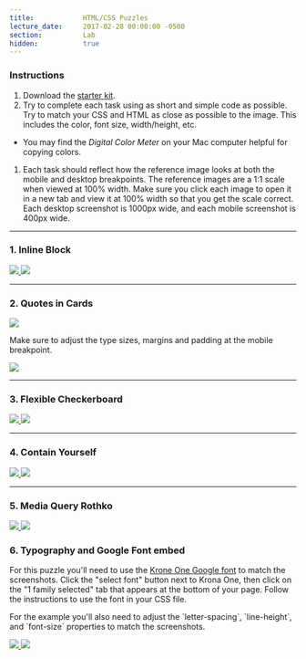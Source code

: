 ```yaml
---
title:            HTML/CSS Puzzles
lecture_date:     2017-02-28 00:00:00 -0500
section:          Lab
hidden:           true
---
```


### Instructions

1. Download the [starter kit](/assets/lectures/lab/html-css-puzzles/html-css-puzzles.zip).
1. Try to complete each task using as short and simple code as possible. Try to match your CSS and
HTML as close as possible to the image. This includes the color, font size, width/height, etc.
  - You may find the _Digital Color Meter_ on your Mac computer helpful for copying colors.
1. Each task should reflect how the reference image looks at both the mobile and desktop breakpoints. The reference images
are a 1:1 scale when viewed at 100% width. Make sure you click each image to open it in a new tab and view it at 100% width so that you get the scale correct.
Each desktop screenshot is 1000px wide, and each mobile screenshot is 400px wide.

---

### 1. Inline Block

<a href="/assets/lectures/lab/html-css-puzzles/1-desk.jpg" target="_blank">
  <img src="/assets/lectures/lab/html-css-puzzles/1-desk.jpg">
</a>

<a href="/assets/lectures/lab/html-css-puzzles/1-mobile.jpg" target="_blank">
  <img src="/assets/lectures/lab/html-css-puzzles/1-mobile.jpg">
</a>

---

### 2. Quotes in Cards

<a href="/assets/lectures/lab/html-css-puzzles/2-desk.jpg" target="_blank">
  <img src="/assets/lectures/lab/html-css-puzzles/2-desk.jpg">
</a>

Make sure to adjust the type sizes, margins and padding at the mobile breakpoint.

<a href="/assets/lectures/lab/html-css-puzzles/2-mobile.jpg" target="_blank">
  <img src="/assets/lectures/lab/html-css-puzzles/2-mobile.jpg">
</a>

---

### 3. Flexible Checkerboard

<a href="/assets/lectures/lab/html-css-puzzles/3-desk.jpg" target="_blank">
  <img src="/assets/lectures/lab/html-css-puzzles/3-desk.jpg">
</a>

<a href="/assets/lectures/lab/html-css-puzzles/3-mobile.jpg" target="_blank">
  <img src="/assets/lectures/lab/html-css-puzzles/3-mobile.jpg">
</a>

---

### 4. Contain Yourself

<a href="/assets/lectures/lab/html-css-puzzles/4-desk.jpg" target="_blank">
  <img src="/assets/lectures/lab/html-css-puzzles/4-desk.jpg">
</a>

<a href="/assets/lectures/lab/html-css-puzzles/4-mobile.jpg" target="_blank">
  <img src="/assets/lectures/lab/html-css-puzzles/4-mobile.jpg">
</a>

---

### 5. Media Query Rothko

<a href="/assets/lectures/lab/html-css-puzzles/8-desk.jpg" target="_blank">
  <img src="/assets/lectures/lab/html-css-puzzles/8-desk.jpg">
</a>

<a href="/assets/lectures/lab/html-css-puzzles/8-mobile.jpg" target="_blank">
  <img src="/assets/lectures/lab/html-css-puzzles/8-mobile.jpg">
</a>

### 6. Typography and Google Font embed

<p>For this puzzle you'll need to use the <a href="https://fonts.google.com/specimen/Krona+One?selection.family=Krona+One">Krone One Google font</a> to match the screenshots. Click the "select font" button next to Krona One, then click on the "1 family selected" tab that appears at the bottom of your page. Follow the instructions to use the font in your CSS file.</p>
<p>For the example you'll also need to adjust the `letter-spacing`, `line-height`, and `font-size` properties to match the screenshots.</p>

<a href="/assets/lectures/lab/html-css-puzzles/9-desk.jpg" target="_blank">
  <img src="/assets/lectures/lab/html-css-puzzles/9-desk.jpg">
</a>

<a href="/assets/lectures/lab/html-css-puzzles/9-mobile.jpg" target="_blank">
  <img src="/assets/lectures/lab/html-css-puzzles/9-mobile.jpg">
</a>
